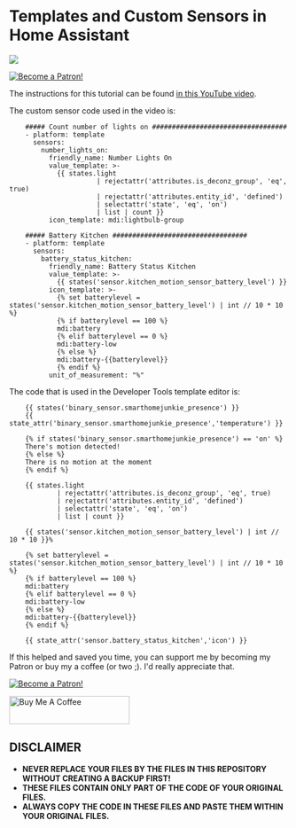 # Templates and Custom Sensors in Home Assistant

<a href="https://youtu.be/cdz32TLu_gw" target="_blank"><img src="https://github.com/smarthomejunkie/Home-Assistant-Tutorials/raw/master/Templates-and-Custom-Sensors/Templates-and-Custom-Sensors-in-Home-Assistant-thumb.png?raw=true"></a>

<a href="https://www.patreon.com/bePatron?u=50155158" target="_blank"><img src="https://github.com/smarthomejunkie/Home-Assistant-Tutorials/blob/master/become-a-patron.png?raw=true" alt="Become a Patron!"></a>

The instructions for this tutorial can be found [in this YouTube video](https://youtu.be/cdz32TLu_gw).

The custom sensor code used in the video is:
 
```
	##### Count number of lights on ##################################
	- platform: template
	  sensors:
	    number_lights_on:
	      friendly_name: Number Lights On
	      value_template: >-
	        {{ states.light 
	                  | rejectattr('attributes.is_deconz_group', 'eq', true)
	                  | rejectattr('attributes.entity_id', 'defined') 
	                  | selectattr('state', 'eq', 'on')
	                  | list | count }}
	      icon_template: mdi:lightbulb-group

	##### Battery Kitchen ##################################
	- platform: template
	  sensors:
	    battery_status_kitchen:
	      friendly_name: Battery Status Kitchen
	      value_template: >-
	        {{ states('sensor.kitchen_motion_sensor_battery_level') }}
	      icon_template: >-
			{% set batterylevel = states('sensor.kitchen_motion_sensor_battery_level') | int // 10 * 10 %}
			{% if batterylevel == 100 %}
			mdi:battery
			{% elif batterylevel == 0 %}
			mdi:battery-low
			{% else %}
			mdi:battery-{{batterylevel}}
			{% endif %}
	      unit_of_measurement: "%"
```

The code that is used in the Developer Tools template editor is:

```
	{{ states('binary_sensor.smarthomejunkie_presence') }}
	{{ state_attr('binary_sensor.smarthomejunkie_presence','temperature') }}

	{% if states('binary_sensor.smarthomejunkie_presence') == 'on' %}
	There's motion detected!
	{% else %}
	There is no motion at the moment
	{% endif %}

	{{ states.light 
			| rejectattr('attributes.is_deconz_group', 'eq', true)
			| rejectattr('attributes.entity_id', 'defined') 
			| selectattr('state', 'eq', 'on')
			| list | count }}

	{{ states('sensor.kitchen_motion_sensor_battery_level') | int // 10 * 10 }}%

	{% set batterylevel = states('sensor.kitchen_motion_sensor_battery_level') | int // 10 * 10 %}
	{% if batterylevel == 100 %}
	mdi:battery
	{% elif batterylevel == 0 %}
	mdi:battery-low
	{% else %}
	mdi:battery-{{batterylevel}}
	{% endif %}

	{{ state_attr('sensor.battery_status_kitchen','icon') }}
```

If this helped and saved you time, you can support me by becoming my Patron or buy my a coffee (or two ;). I'd really appreciate that.

<a href="https://www.patreon.com/bePatron?u=50155158" target="_blank"><img src="https://github.com/smarthomejunkie/Home-Assistant-Tutorials/blob/master/become-a-patron.png?raw=true" alt="Become a Patron!"></a>

<a href="https://www.buymeacoffee.com/smarthomejunkie" target="_blank"><img src="https://cdn.buymeacoffee.com/buttons/default-blue.png" alt="Buy Me A Coffee" height="51" width="217" ></a>

## DISCLAIMER
* **NEVER REPLACE YOUR FILES BY THE FILES IN THIS REPOSITORY WITHOUT CREATING A BACKUP FIRST!**
* **THESE FILES CONTAIN ONLY PART OF THE CODE OF YOUR ORIGINAL FILES.**
* **ALWAYS COPY THE CODE IN THESE FILES AND PASTE THEM WITHIN YOUR ORIGINAL FILES.**

